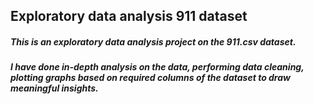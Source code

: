 ## Exploratory data analysis 911 dataset

##### This is an exploratory data analysis project on the 911.csv dataset.

##### I have done in-depth analysis on the data, performing data cleaning, plotting graphs based on required columns of the dataset to draw meaningful insights.
